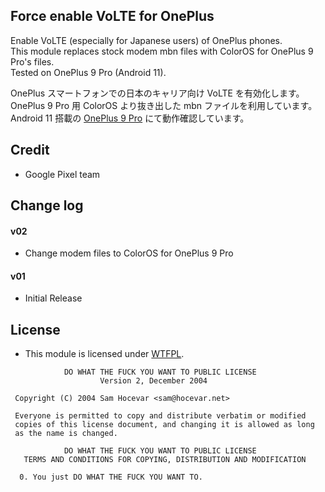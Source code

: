 ## Force enable VoLTE for OnePlus

Enable VoLTE (especially for Japanese users) of OnePlus phones.  
This module replaces stock modem mbn files with ColorOS for OnePlus 9 Pro's files.   
Tested on OnePlus 9 Pro (Android 11).  

OnePlus スマートフォンでの日本のキャリア向け VoLTE を有効化します。  
OnePlus 9 Pro 用 ColorOS より抜き出した mbn ファイルを利用しています。  
Android 11 搭載の [OnePlus 9 Pro](https://androplus.org/entry/oneplus-9-pro-real-review/) にて動作確認しています。

## Credit

* Google Pixel team

## Change log

#### v02
* Change modem files to ColorOS for OnePlus 9 Pro

#### v01
* Initial Release

## License

- This module is licensed under [WTFPL](http://www.wtfpl.net/).

```
            DO WHAT THE FUCK YOU WANT TO PUBLIC LICENSE
                    Version 2, December 2004

 Copyright (C) 2004 Sam Hocevar <sam@hocevar.net>

 Everyone is permitted to copy and distribute verbatim or modified
 copies of this license document, and changing it is allowed as long
 as the name is changed.

            DO WHAT THE FUCK YOU WANT TO PUBLIC LICENSE
   TERMS AND CONDITIONS FOR COPYING, DISTRIBUTION AND MODIFICATION

  0. You just DO WHAT THE FUCK YOU WANT TO.
```